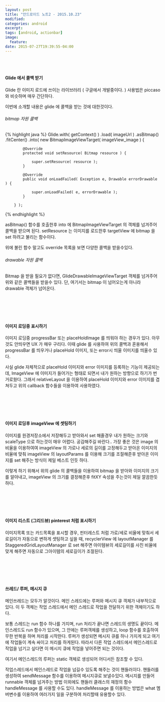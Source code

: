 ```yaml
---
layout: post
title: "안드로이드 노트2 - 2015.10.23"
modified:
categories: android
excerpt:
tags: [android, actionbar]
image:
  feature:
date: 2015-07-27T19:39:55-04:00
---
```

<br>
<br>

#### Glide 에서 콜백 받기
Glide 란 이미지 로드에 쓰이는 라이브러리 ( 구글에서 개발중이다. )
사용법은 piccaso 와 비슷하며 매우 간단하다.

이번에 소개할 내용은 glide 에 콜백을 받는 것에 대한것이다. <br>

###### bitmap 자원 콜백 

{% highlight java %}
   Glide.with( getContext() )
		.load( imageUrl )
		.asBitmap()
		.fitCenter()
		.into( new BitmapImageViewTarget( imageView_image ) {

			@Override
			protected void setResource( Bitmap resource ) {

				super.setResource( resource );
			}

			@Override
			public void onLoadFailed( Exception e, Drawable errorDrawable ) {

				super.onLoadFailed( e, errorDrawable );
			}

		} );
{% endhighlight %}

asBitmap() 함수를 호출한후 into 에 BitmapImageViewTarget 의 객체를 넘겨주어 콜백을 받으며 된다.
setResource 는 이미지를 로드한후 targetView 에 bitmap 을 set 하려고 불리는 함수이다.

위에 불린 함수 말고도 override 목록을 보면 다양한 콜백을 받을수있다.

###### drawable 자원 콜백 
Bitmap 을 받을 필요가 없다면, GlideDrawableImageViewTarget 객체를 넘겨주어 위와 같은 콜백들을 받을수 있다. 단, 여기서는 bitmap 이 넘어오는게 아니라 drawable 객체가 넘어온다.

<br>
<br>
<br>
<br>

#### 이미지 로딩중 표시하기
이미지 로딩중 progressBar 또는 placeHoldImage 를 띄워야 하는 경우가 있다. 아무것도 안띄우면 UX 가 매우 구리다.
이때 glide 를 사용하여 위의 콜백과 혼용해서 progressBar 를 띄우거나 placeHold 이미지, 또는 error시 띄울 이미지를 띄울수 있다.

사실 glide 자체적으로 placeHold 이미지와 error 이미지를 등록하는 기능이 제공되는데, ImageView 에 이미지가 들어가는 형태로 되면서 내가 원하는 방향으로 하기가 번거로웠다. 그래서 relativeLayout 을 이용하여 placeHold 이미지와 error 이미지를 겹쳐두고 위의 callback 함수들을 이용하여 사용하였다.

<br>
<br>
<br>
<br>

#### 이미지 로딩후 imageView 에 셋팅하기
이미지를 원경저장소에서 저장해두고 받아와서 set 해줄경우 내가 원하는 크기와 scaleType 으로 하는것이 매우 어렵다. 공감해주길 바란다..
가장 좋은 것은 image 의 비율을 이용하여여 imageView 의 가로나 세로의 길이를 고정해두고 받아온 이미지의 비율에 맞춰 imageView 의 layoutParams 를 이용해 크기를 조절해준후 받아온 이미지를 set 해주는 방식이 제일 베스트 인듯 하다. 

이렇게 하기 위해서 위의 glide 의 콜백들을 이용하여 bitmap 을 받아와 이미지의 크기를 알아내고, imageView 의 크기를 결정해준후 fitXY 속성을 주는것이 제일 깔끔한듯 하다.


<br>
<br>
<br>
<br>

#### 이미지 리스트 (그리드뷰) pinterest 처럼 표시하기
이미지목록 또는 카드목록을 표시할 경우, 핀터레스트 처럼 가로/세로 비율에 맞춰서 세로길이가 자동으로 변하게 셋팅하고 싶을 때,
recyclerView 에 layoutManager 를 StaggeredGridLayoutManager 로 set 해주면 아이템뷰의 세로길이를 사진 비율에 맞게 해주면 자동으로 그아이템의 세로길이가 조절된다. 

<br>
<br>
<br>
<br>

#### 쓰레드/ 루퍼, 메시지 큐
메인쓰레드는 모두가 알것이다. 메인 스레드에는 루퍼와 메시지 큐 객체가 내부적으로 있다. 이 두 객체는 작업 스레드에서 메인 스레드로 작업을 전달하기 위한 객체이기도 하다.

보통 스레드는 run 함수 하나를 가지며, run 처리가 끝나면 스레드의 생명도 끝이다. 메인스레드도 run 함수가 있으며, 그 안에는 루퍼객체를 생성하고, loop 함수를 호출하여 무한 반복을 하며 처리를 시작한다. 루퍼가 생성되면 메시지 큐를 하나 가지게 되고 여기에 작업들이 계속 싸이고 처리를 하게된다.  따라서 다른 작업 스레드에서 메인스레드로 작업을 넘기고 싶다면 이 메시지 큐에 작업을 넣어주면 되는 것이다. 

여기서 메인스레드의 루퍼는 static 객체로 생성되어 어디서든 참조할 수 있다. 

작업스레드에서 메인스레드로 작업을 넘길수 있도록 해주는 것이 핸들러이다. 핸들러를 생성하여 sendMessage 함수를 이용하여 메시지큐로 보낼수있다. 메시지를 만들어 runnable 객체를 넘겨주는 방법 이외에도 핸들러 클래스의 재정의 함수 handleMessage 를 사용할 수도 있다. handleMessage 를 이용하는 방법은 what 멤버변수를 이용하여 여러가지 일을 구분하여 처리할때 유용할수 있다.

<br>
<br>




